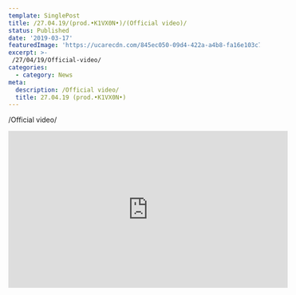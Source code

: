 ```yaml
---
template: SinglePost
title: /27.04.19/(prod.•K1VX0N•)/(Official video)/
status: Published
date: '2019-03-17'
featuredImage: 'https://ucarecdn.com/845ec050-09d4-422a-a4b8-fa16e103c745/'
excerpt: >-
 /27/04/19/Official-video/
categories:
  - category: News
meta:
  description: /Official video/
  title: 27.04.19 (prod.•K1VX0N•)
---
```


/Official video/   

<iframe width="560" height="315" src="https://www.youtube.com/embed/d-3UVxWDSjw" frameborder="0" allow="accelerometer; autoplay; encrypted-media; gyroscope; picture-in-picture" allowfullscreen></iframe>








